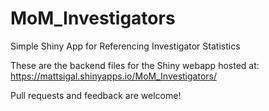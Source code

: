 # MoM_Investigators
Simple Shiny App for Referencing Investigator Statistics

These are the backend files for the Shiny webapp hosted at: https://mattsigal.shinyapps.io/MoM_Investigators/

Pull requests and feedback are welcome!

